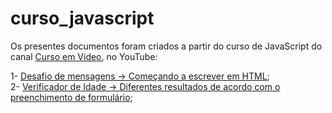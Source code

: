 # curso_javascript

Os presentes documentos foram criados a partir do curso de JavaScript do canal <a href="https://www.youtube.com/channel/UCrWvhVmt0Qac3HgsjQK62FQ" target="_blank" rel="external">Curso em Vídeo</a>, no YouTube:

1- <a href="aula12_ex_horario/ex014/index.html">Desafio de mensagens -> Começando a escrever em HTML</a>; <style color:red></style>
<br>
2- <a href="aula12_ex_horario/ex015/index.html">Verificador de Idade -> Diferentes resultados de acordo com o preenchimento de formulário</a>; <style color:red></style>
